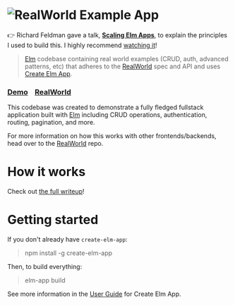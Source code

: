 # ![RealWorld Example App](https://cloud.githubusercontent.com/assets/556934/25448178/3e7dc5c0-2a7d-11e7-8069-06da5169dae6.png)

👉 Richard Feldman gave a talk, [**Scaling Elm Apps**](https://www.youtube.com/watch?v=DoA4Txr4GUs),
to explain the principles I used to build this. I highly recommend [watching it](https://www.youtube.com/watch?v=DoA4Txr4GUs)!

> [Elm](http://elm-lang.org) codebase containing real world examples (CRUD, auth, advanced patterns, etc) that adheres to the [RealWorld](https://github.com/gothinkster/realworld-example-apps) spec and API and uses [Create Elm App](https://github.com/halfzebra/create-elm-app).


### [Demo](https://halfzebra.github.io/elm-spa-example/)&nbsp;&nbsp;&nbsp;&nbsp;[RealWorld](https://github.com/gothinkster/realworld)


This codebase was created to demonstrate a fully fledged fullstack application built with [Elm](http://elm-lang.org) including CRUD operations, authentication, routing, pagination, and more.

For more information on how this works with other frontends/backends, head over to the [RealWorld](https://github.com/gothinkster/realworld) repo.

# How it works

Check out [the full writeup](https://dev.to/rtfeldman/tour-of-an-open-source-elm-spa)!

# Getting started

If you don't already have `create-elm-app`:

> npm install -g create-elm-app

Then, to build everything:

> elm-app build

See more information in the [User Guide](https://github.com/halfzebra/create-elm-app/blob/master/template/README.md) for Create Elm App.
